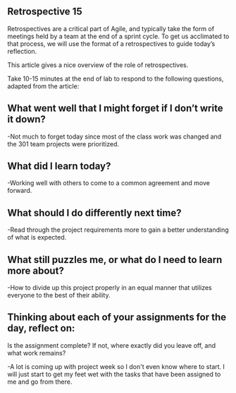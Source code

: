 ## Retrospective 15

Retrospectives are a critical part of Agile, and typically take the form of meetings held by a team at the end of a sprint cycle. To get us acclimated to that process, we will use the format of a retrospectives to guide today’s reflection.

This article gives a nice overview of the role of retrospectives.

Take 10-15 minutes at the end of lab to respond to the following questions, adapted from the article:

## What went well that I might forget if I don’t write it down?

-Not much to forget today since most of the class work was changed and the 301 team projects were prioritized.

## What did I learn today?

-Working well with others to come to a common agreement and move forward.

## What should I do differently next time?

-Read through the project requirements more to gain a better understanding of what is expected.

## What still puzzles me, or what do I need to learn more about?

-How to divide up this project properly in an equal manner that utilizes everyone to the best of their ability.

## Thinking about each of your assignments for the day, reflect on:

Is the assignment complete? If not, where exactly did you leave off, and what work remains?

-A lot is coming up with project week so I don't even know where to start. I will just start to get my feet wet with the tasks that have been assigned to me and go from there.
